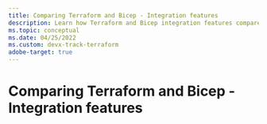 ```yaml
---
title: Comparing Terraform and Bicep - Integration features
description: Learn how Terraform and Bicep integration features compare 
ms.topic: conceptual
ms.date: 04/25/2022
ms.custom: devx-track-terraform
adobe-target: true
---
```


# Comparing Terraform and Bicep - Integration features
